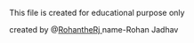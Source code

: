 This file is created for educational purpose only

created by @[RohantheRj ](https://github.com/RohantheRj/)
name-Rohan Jadhav
